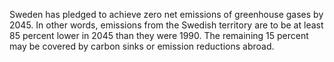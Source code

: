 Sweden has pledged to achieve zero net emissions of greenhouse gases by 2045. In other words, emissions from the Swedish territory are to be at least 85 percent lower in 2045 than they were 1990. The remaining 15 percent may be covered by carbon sinks or emission reductions abroad.
